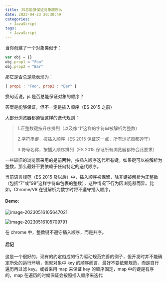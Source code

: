 ```yaml
---
title: JS总能够保证对象顺序么
date: 2023-04-23 20:30:49
categories:
  - JavaScript
tags:
  - JavaScript
---
```


当你创建了一个对象类似于：

```javascript
var obj = {}
obj.prop1 = "Foo"
obj.prop2 = "Bar"
```

那它是否总是能表现为：

```javascript
{ prop1 : "Foo", prop2 : "Bar" }
```

换句话说，js 是否总能保证对象的顺序？

答案是能够保证，但不一定是插入顺序（ES 2015 之前）

大部分浏览器都遵循这样的迭代规则：

> 1.正整数键按升序排列（以及像“1”这样的字符串被解析为整数）
>
> 2.字符串键，按插入顺序（ES 2015 保证这一点，所有浏览器都遵守）
>
> 3.符号名称，按插入顺序排列（ES 2015 保证所有浏览器都符合此要求）

一些较旧的浏览器采用的是前两种，按插入顺序迭代所有键。如果键可以被解析为整数，那么最好不要依赖于任何特定的迭代顺序。

当前语言规范（ES 2015 及以后）中，插入顺序被保留，除非键被解析为正整数（包括“7”或“99”这样字符串包裹的整数），这种情况下行为因浏览器而异。比如，Chrome/V8 在键解析为数字时将不遵守插入顺序。

#### Demo:

![image-20230516105647021](https://cdn.jsdelivr.net/gh/hibichann/picgo@main/202305161056090.png)

![image-20230516105709791](https://cdn.jsdelivr.net/gh/hibichann/picgo@main/202305161057834.png)

在 chrome 中，整数键不遵守插入顺序，而是升序。

#### 后记

这是一个很好的，现有的约定俗成的行为驱动规范完善的例子，但开发时并不能确定所处的运行环境，但就对象中 key 的顺序而言，最好不要依赖规范，而是自行遍历再过滤 key。或者采用 map 来保证 key 的顺序固定，map 中的键是有序的，map 在遍历的时候保证会按照插入顺序来迭代

[信息来源]: https://stackoverflow.com/questions/5525795/does-javascript-guarantee-object-property-order
